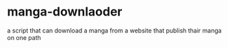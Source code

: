# manga-downlaoder
a script that can download a manga from a website that publish thair manga on one  path
